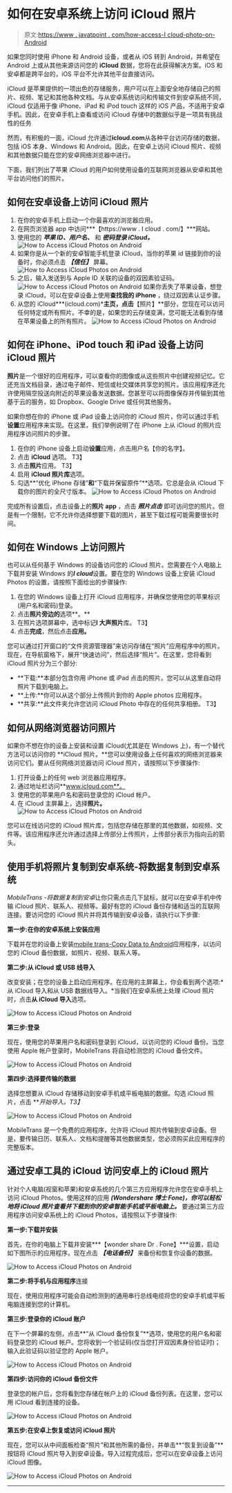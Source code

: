 # 如何在安卓系统上访问 iCloud 照片

> 原文:[https://www . javatpoint . com/how-access-I cloud-photo-on-Android](https://www.javatpoint.com/how-to-access-icloud-photos-on-android)

如果您同时使用 iPhone 和 Android 设备，或者从 iOS 转到 Android，并希望在 Android 上或从其他来源访问您的 **iCloud** 数据，您将在此获得解决方案。iOS 和安卓都是跨平台的，iOS 平台不允许其他平台直接访问。

iCloud 是苹果提供的一项出色的存储服务，用户可以在上面安全地存储自己的照片、视频、笔记和其他各种文档。与从安卓系统访问和传输文件到安卓系统不同，iCloud 仅适用于像 iPhone、iPad 和 iPod touch 这样的 iOS 产品，不适用于安卓手机。因此，在安卓手机上查看或访问 iCloud 存储中的数据似乎是一项具有挑战性的任务

然而，有积极的一面，iCloud 允许通过**icloud.com**从各种平台访问存储的数据，包括 iOS 本身、Windows 和 Android。因此，在安卓上访问 iCloud 照片、视频和其他数据只能在您的安卓网络浏览器中进行。

下面，我们列出了苹果 iCloud 的用户如何使用设备的互联网浏览器从安卓和其他平台访问他们的照片。

## 如何在安卓设备上访问 iCloud 照片

1.  在你的安卓手机上启动一个你最喜欢的浏览器应用。
2.  在网页浏览器 app 中访问***【https://www . I cloud . com/】***网站。
3.  使用您的 ***苹果 ID、用户名、*** 和 ***密码登录 iCloud。***
    ![How to Access iCloud Photos on Android](../Images/0cef7e626d683422740b25f0d3ca00df.png)
4.  如果你是从一个新的安卓智能手机登录 iCloud，当你的苹果 id 链接到你的设备时，你必须点击 ***【信任】*** 屏幕。
    ![How to Access iCloud Photos on Android](../Images/1a3f26784cbb2df7611a2353fca66c0d.png)
5.  之后，输入发送到与 Apple ID 关联的设备的双因素验证码。
    ![How to Access iCloud Photos on Android](../Images/674dd91b678174f56523ff6980a50c6b.png)
    如果你丢失了苹果设备，想登录 iCloud，可以在安卓设备上使用**查找我的 iPhone** ，绕过双因素认证步骤。
6.  从您的 iCloud***(icloud.com)***主页，点击**【照片】**部分，您现在可以访问任何特定或所有照片。不幸的是，如果您的云存储变满，您可能无法看到存储在苹果设备上的所有照片。
    ![How to Access iCloud Photos on Android](../Images/da4d20be71f9c0d6bffccb2184617c3b.png)

## 如何在 iPhone、iPod touch 和 iPad 设备上访问 iCloud 照片

**照片**是一个很好的应用程序，可以查看你的图像或从这些照片中创建视频记忆。它还充当文档目录，通过电子邮件、短信或社交媒体共享您的照片。该应用程序还允许使用隔空投送向附近的苹果设备发送数据。您甚至可以将图像保存并传输到其他基于云的服务，如 Dropbox、Google Drive 或任何其他服务。

如果你想在你的 iPhone 或 iPad 设备上访问你的 iCloud 照片，你可以通过手机**设置**应用程序来实现。在这里，我们举例说明了在 iPhone 上从 iCloud 的照片应用程序访问照片的步骤。

1.  在你的 iPhone 设备上启动**设置**应用，点击用户名【你的名字】。
2.  点击 **iCloud** 选项。
    T3】
3.  点击**照片**应用。
    T3】
4.  启用 **iCloud 照片库**选项。
5.  勾选**“优化 iPhone 存储”**和**“下载并保留原件”**选项。它总是会从 iCloud 下载你的图片的全尺寸版本。
    ![How to Access iCloud Photos on Android](../Images/a5c865800fa2befe842d005d28bfaf12.png)

完成所有设置后，点击设备上的**照片 app** ，点击 ***照片点击*** 即可访问您的照片。但是有一个限制，它不允许你选择想要下载的图片，甚至下载过程可能需要很长时间。

## 如何在 Windows 上访问照片

也可以从任何基于 Windows 的设备访问您的 iCloud 照片。您需要在个人电脑上下载并安装 Windows 的***I cloud***设置。要在您的 Windows 设备上安装 iCloud Photos 的设置，请按照下面给出的步骤操作:

1.  在您的 Windows 设备上打开 iCloud 应用程序，并确保您使用您的苹果标识(用户名和密码)登录。
2.  点击**照片旁边的**选项**。**
3.  在照片选项屏幕中，选中标记**I 大声照片**库。
    T3】
4.  点击**完成**，然后点击**应用。**

您可以通过打开窗口的“文件资源管理器”来访问存储在“照片”应用程序中的照片。现在，在导航窗格下，展开“快速访问”，然后选择“照片”。在这里，您将看到 iCloud 照片分为三个部分:

*   **下载:**本部分包含你用 iPhone 或 iPad 点击的照片。您可以从这里自动将照片下载到电脑上。
*   **上传:**你可以从这个部分上传照片到你的 Apple photos 应用程序。
*   **共享:**此文件夹允许您访问 iCloud Photo 中存在的任何共享相册。
    T3】

## 如何从网络浏览器访问照片

如果你不想在你的设备上安装和设置 iCloud(尤其是在 Windows 上)，有一个替代方法可以访问你的 **iCloud 照片。**您可以使用设备上任何喜欢的网络浏览器来访问它们。要从任何网络浏览器访问 iCloud 照片，请按照以下步骤操作:

1.  打开设备上的任何 web 浏览器应用程序。
2.  通过地址栏访问**www.icloud.com**。
3.  使用您的苹果用户名和密码登录您的 iCloud 帐户。
4.  在 iCloud 主屏幕上，选择**照片。**
    ![How to Access iCloud Photos on Android](../Images/e198a8597e82cf251e039722f59b467f.png)

您可以在线访问您的 iCloud 照片库，包括您存储在那里的其他数据，如视频、文件等。该应用程序还允许通过选择上传部分上传照片，上传部分表示为指向云的箭头。

## 使用手机将照片复制到安卓系统-将数据复制到安卓系统

*MobileTrans -将数据复制到安卓*让你只需点击几下鼠标，就可以在安卓手机中传输 iCloud 照片、联系人、视频等。最好有您的 iCloud 备份存储和适当的互联网连接。要访问您的 iCloud 照片并将其传输到安卓设备，请执行以下步骤:

**第一步:在你的安卓系统上安装应用**

下载并在您的设备上安装[mobile trans-Copy Data to Android](https://mobiletrans.en.softonic.com/android)应用程序，以访问您的 iCloud 备份数据，如照片、视频、联系人等。

**第二步:从 iCloud 或 USB 线导入**

改变安装；在您的设备上启动应用程序。在应用的主屏幕上，你会看到两个选项:*从 iCloud 导入和从 USB 数据线导入。*当我们在安卓系统上处理 iCloud 照片时，点击**从 iCloud 导入**选项。

![How to Access iCloud Photos on Android](../Images/23f247b51c4982d31aa58347ee0883c2.png)

**第三步:登录**

现在，使用您的苹果用户名和密码登录到 iCloud，以访问您的 iCloud 备份。当您使用 Apple 帐户登录时，MobileTrans 将自动检测您的 iCloud 备份文件。

![How to Access iCloud Photos on Android](../Images/babb9c9b9914a832bc80ffc5c5403904.png)

**第四步:选择要传输的数据**

选择您想要从 iCloud 存储移动到安卓手机或平板电脑的数据。勾选 iCloud 照片，点击 ***开始导入。*T3】**

![How to Access iCloud Photos on Android](../Images/41afc05a24f9ba6b50148c60539952c6.png)

MobileTrans 是一个免费的应用程序，允许将 iCloud 照片传输到安卓设备。但是，要传输日历、联系人、文档和提醒等其他数据类型，您必须购买此应用程序的完整版本。

## 通过安卓工具的 iCloud 访问安卓上的 iCloud 照片

针对个人电脑(视窗和苹果)和安卓系统的几个第三方应用程序允许您在安卓手机上访问 iCloud Photos。使用这样的应用 ***(Wondershare 博士 Fone)，你可以轻松地将 iCloud 照片查看并下载到你的安卓智能手机或平板电脑上。*** 要通过第三方应用程序访问安卓系统上的 iCloud Photos，请按照以下步骤操作:

**第一步:下载并安装**

首先，在你的电脑上下载并安装***【wonder share Dr . Fone】***设置，启动如下图所示的应用程序。现在点击 ***【电话备份】*** 来备份和恢复你设备的数据。

![How to Access iCloud Photos on Android](../Images/95e5d2ff3d18c6eef06003b8964579b2.png)

**第二步:将手机与应用程序**连接

现在，使用应用程序可能会自动检测到的通用串行总线电缆将您的安卓手机或平板电脑连接到您的计算机。

**第三步:登录你的 iCloud 账户**

在下一个屏幕的左侧，点击**“从 iCloud 备份恢复”**选项，使用您的用户名和密码登录您的 iCloud 帐户。您将收到一个验证码(仅当您打开双因素身份验证时)；输入此验证码以验证您的 Apple 帐户。

![How to Access iCloud Photos on Android](../Images/7e74c03fc174752e59595a9130205458.png)

**第四步:访问你的 iCloud 备份文件**

登录您的帐户后，您将看到您存储在帐户上的 iCloud 备份列表。在这里，您可以用 iCloud 看到连接的设备。

![How to Access iCloud Photos on Android](../Images/2caa4abf5897ea38c0d4f8915797729c.png)

**第五步:在安卓上恢复或访问 iCloud 照片**

现在，您可以从中间面板检查“照片”和其他所需的备份，并单击**“恢复到设备”**按钮将 iCloud 照片导入到安卓设备。导入过程完成后，您可以在安卓设备上访问 iCloud 图像。

![How to Access iCloud Photos on Android](../Images/2cd6aa402280a0a25126f90122b37757.png)

* * *
